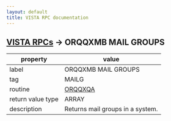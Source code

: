 ```yaml
---
layout: default
title: VISTA RPC documentation
---
```




## [VISTA RPCs](TableOfContent.md) &#8594; ORQQXMB MAIL GROUPS 

 property | value 
--- | --- 
 label | ORQQXMB MAIL GROUPS
 tag | MAILG
 routine | [ORQQXQA](http://code.osehra.org/dox/Routine_ORQQXQA_source.html)
 return value type | ARRAY
 description | Returns mail groups in a system.